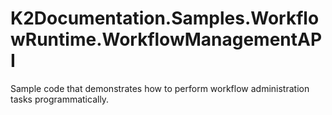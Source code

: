 # K2Documentation.Samples.WorkflowRuntime.WorkflowManagementAPI
Sample code that demonstrates how to perform workflow administration tasks programmatically. 
